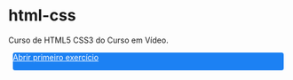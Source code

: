 # html-css
Curso de HTML5 CSS3 do Curso em Vídeo.

<div style="display:block; background-color: #1c81f3; border-radius: 4px; width=180px; height: 32px; color: white; margin: 8px;">
<a style="color: white;" href="https://jhenicksbartoski.github.io/html-css/exercicios/ex001/index.html"> Abrir primeiro exercício </a>
</div>